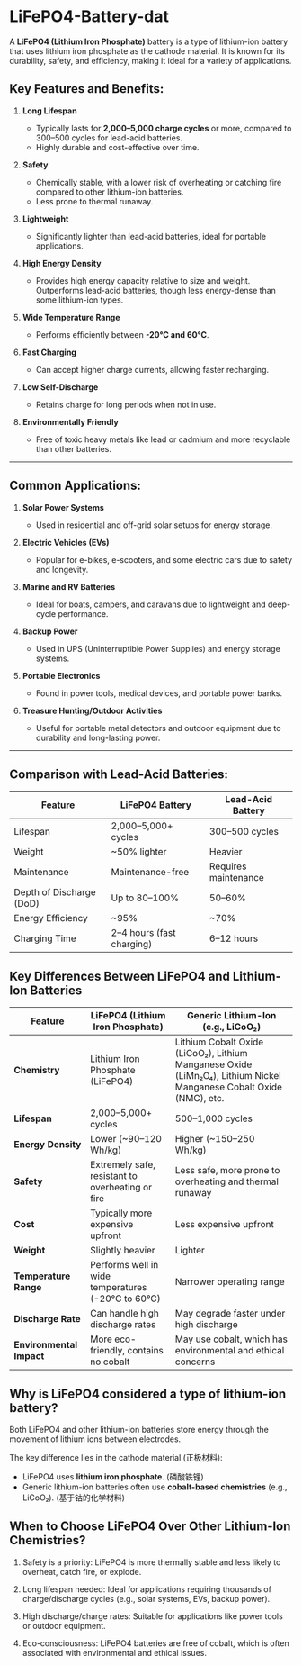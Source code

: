 
# LiFePO4-Battery-dat

A **LiFePO4 (Lithium Iron Phosphate)** battery is a type of lithium-ion battery that uses lithium iron phosphate as the cathode material. It is known for its durability, safety, and efficiency, making it ideal for a variety of applications.

## Key Features and Benefits:

1. **Long Lifespan**  
   - Typically lasts for **2,000–5,000 charge cycles** or more, compared to 300–500 cycles for lead-acid batteries.
   - Highly durable and cost-effective over time.

2. **Safety**  
   - Chemically stable, with a lower risk of overheating or catching fire compared to other lithium-ion batteries.
   - Less prone to thermal runaway.

3. **Lightweight**  
   - Significantly lighter than lead-acid batteries, ideal for portable applications.

4. **High Energy Density**  
   - Provides high energy capacity relative to size and weight. Outperforms lead-acid batteries, though less energy-dense than some lithium-ion types.

5. **Wide Temperature Range**  
   - Performs efficiently between **-20°C and 60°C**.

6. **Fast Charging**  
   - Can accept higher charge currents, allowing faster recharging.

7. **Low Self-Discharge**  
   - Retains charge for long periods when not in use.

8. **Environmentally Friendly**  
   - Free of toxic heavy metals like lead or cadmium and more recyclable than other batteries.

---

## Common Applications:
1. **Solar Power Systems**  
   - Used in residential and off-grid solar setups for energy storage.

2. **Electric Vehicles (EVs)**  
   - Popular for e-bikes, e-scooters, and some electric cars due to safety and longevity.

3. **Marine and RV Batteries**  
   - Ideal for boats, campers, and caravans due to lightweight and deep-cycle performance.

4. **Backup Power**  
   - Used in UPS (Uninterruptible Power Supplies) and energy storage systems.

5. **Portable Electronics**  
   - Found in power tools, medical devices, and portable power banks.

6. **Treasure Hunting/Outdoor Activities**  
   - Useful for portable metal detectors and outdoor equipment due to durability and long-lasting power.

---

## Comparison with Lead-Acid Batteries:

| Feature                  | LiFePO4 Battery             | Lead-Acid Battery           |
|--------------------------|-----------------------------|-----------------------------|
| Lifespan                 | 2,000–5,000+ cycles        | 300–500 cycles             |
| Weight                   | ~50% lighter               | Heavier                    |
| Maintenance              | Maintenance-free           | Requires maintenance       |
| Depth of Discharge (DoD) | Up to 80–100%              | 50–60%                     |
| Energy Efficiency        | ~95%                       | ~70%                       |
| Charging Time            | 2–4 hours (fast charging)  | 6–12 hours                 |





## Key Differences Between LiFePO4 and Lithium-Ion Batteries  

| Feature                  | **LiFePO4 (Lithium Iron Phosphate)**         | **Generic Lithium-Ion (e.g., LiCoO₂)**      |
|--------------------------|---------------------------------------------|---------------------------------------------|
| **Chemistry**            | Lithium Iron Phosphate (LiFePO4)           | Lithium Cobalt Oxide (LiCoO₂), Lithium Manganese Oxide (LiMn₂O₄), Lithium Nickel Manganese Cobalt Oxide (NMC), etc. |
| **Lifespan**             | 2,000–5,000+ cycles                        | 500–1,000 cycles                            |
| **Energy Density**       | Lower (~90–120 Wh/kg)                      | Higher (~150–250 Wh/kg)                     |
| **Safety**               | Extremely safe, resistant to overheating or fire | Less safe, more prone to overheating and thermal runaway |
| **Cost**                 | Typically more expensive upfront           | Less expensive upfront                      |
| **Weight**               | Slightly heavier                           | Lighter                                     |
| **Temperature Range**    | Performs well in wide temperatures (-20°C to 60°C) | Narrower operating range                   |
| **Discharge Rate**       | Can handle high discharge rates            | May degrade faster under high discharge     |
| **Environmental Impact** | More eco-friendly, contains no cobalt      | May use cobalt, which has environmental and ethical concerns |

## Why is LiFePO4 considered a type of lithium-ion battery?

Both LiFePO4 and other lithium-ion batteries store energy through the movement of lithium ions between electrodes.

The key difference lies in the cathode material (正极材料):
- LiFePO4 uses **lithium iron phosphate**. (磷酸铁锂)
- Generic lithium-ion batteries often use **cobalt-based chemistries** (e.g., LiCoO₂). (基于钴的化学材料)


## When to Choose LiFePO4 Over Other Lithium-Ion Chemistries?

1. Safety is a priority:
LiFePO4 is more thermally stable and less likely to overheat, catch fire, or explode.

2. Long lifespan needed:
Ideal for applications requiring thousands of charge/discharge cycles (e.g., solar systems, EVs, backup power).

3. High discharge/charge rates:
Suitable for applications like power tools or outdoor equipment.

4. Eco-consciousness:
LiFePO4 batteries are free of cobalt, which is often associated with environmental and ethical issues.